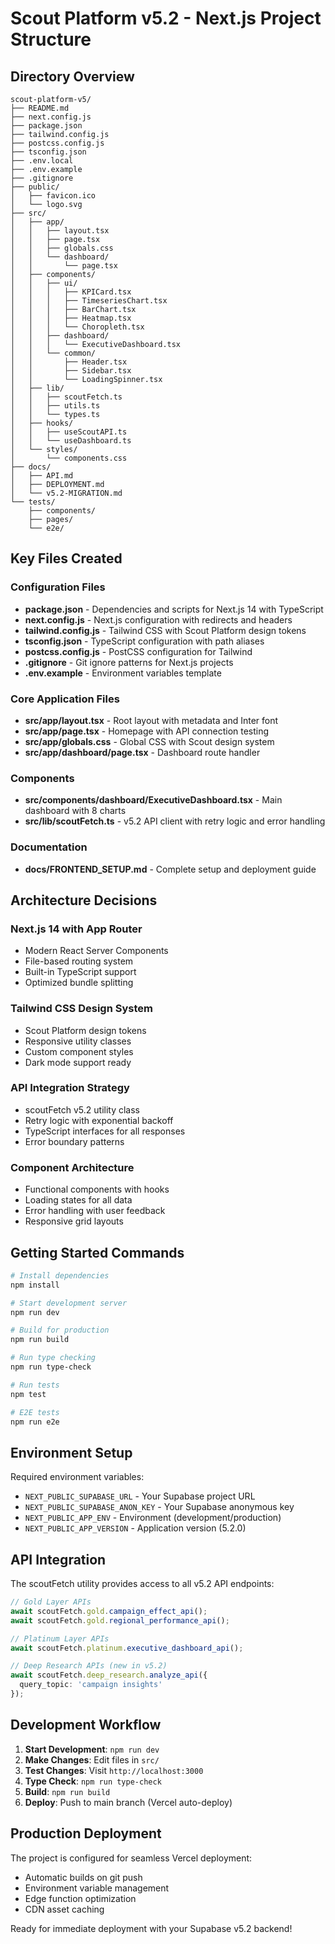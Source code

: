 # Scout Platform v5.2 - Next.js Project Structure

## Directory Overview

```
scout-platform-v5/
├── README.md
├── next.config.js
├── package.json
├── tailwind.config.js
├── postcss.config.js
├── tsconfig.json
├── .env.local
├── .env.example
├── .gitignore
├── public/
│   ├── favicon.ico
│   └── logo.svg
├── src/
│   ├── app/
│   │   ├── layout.tsx
│   │   ├── page.tsx
│   │   ├── globals.css
│   │   └── dashboard/
│   │       └── page.tsx
│   ├── components/
│   │   ├── ui/
│   │   │   ├── KPICard.tsx
│   │   │   ├── TimeseriesChart.tsx
│   │   │   ├── BarChart.tsx
│   │   │   ├── Heatmap.tsx
│   │   │   └── Choropleth.tsx
│   │   ├── dashboard/
│   │   │   └── ExecutiveDashboard.tsx
│   │   └── common/
│   │       ├── Header.tsx
│   │       ├── Sidebar.tsx
│   │       └── LoadingSpinner.tsx
│   ├── lib/
│   │   ├── scoutFetch.ts
│   │   ├── utils.ts
│   │   └── types.ts
│   ├── hooks/
│   │   ├── useScoutAPI.ts
│   │   └── useDashboard.ts
│   └── styles/
│       └── components.css
├── docs/
│   ├── API.md
│   ├── DEPLOYMENT.md
│   └── v5.2-MIGRATION.md
└── tests/
    ├── components/
    ├── pages/
    └── e2e/
```

## Key Files Created

### Configuration Files
- **package.json** - Dependencies and scripts for Next.js 14 with TypeScript
- **next.config.js** - Next.js configuration with redirects and headers
- **tailwind.config.js** - Tailwind CSS with Scout Platform design tokens
- **tsconfig.json** - TypeScript configuration with path aliases
- **postcss.config.js** - PostCSS configuration for Tailwind
- **.gitignore** - Git ignore patterns for Next.js projects
- **.env.example** - Environment variables template

### Core Application Files
- **src/app/layout.tsx** - Root layout with metadata and Inter font
- **src/app/page.tsx** - Homepage with API connection testing
- **src/app/globals.css** - Global CSS with Scout design system
- **src/app/dashboard/page.tsx** - Dashboard route handler

### Components
- **src/components/dashboard/ExecutiveDashboard.tsx** - Main dashboard with 8 charts
- **src/lib/scoutFetch.ts** - v5.2 API client with retry logic and error handling

### Documentation
- **docs/FRONTEND_SETUP.md** - Complete setup and deployment guide

## Architecture Decisions

### Next.js 14 with App Router
- Modern React Server Components
- File-based routing system
- Built-in TypeScript support
- Optimized bundle splitting

### Tailwind CSS Design System
- Scout Platform design tokens
- Responsive utility classes
- Custom component styles
- Dark mode support ready

### API Integration Strategy
- scoutFetch v5.2 utility class
- Retry logic with exponential backoff
- TypeScript interfaces for all responses
- Error boundary patterns

### Component Architecture
- Functional components with hooks
- Loading states for all data
- Error handling with user feedback
- Responsive grid layouts

## Getting Started Commands

```bash
# Install dependencies
npm install

# Start development server
npm run dev

# Build for production
npm run build

# Run type checking
npm run type-check

# Run tests
npm test

# E2E tests
npm run e2e
```

## Environment Setup

Required environment variables:
- `NEXT_PUBLIC_SUPABASE_URL` - Your Supabase project URL
- `NEXT_PUBLIC_SUPABASE_ANON_KEY` - Your Supabase anonymous key
- `NEXT_PUBLIC_APP_ENV` - Environment (development/production)
- `NEXT_PUBLIC_APP_VERSION` - Application version (5.2.0)

## API Integration

The scoutFetch utility provides access to all v5.2 API endpoints:

```typescript
// Gold Layer APIs
await scoutFetch.gold.campaign_effect_api();
await scoutFetch.gold.regional_performance_api();

// Platinum Layer APIs  
await scoutFetch.platinum.executive_dashboard_api();

// Deep Research APIs (new in v5.2)
await scoutFetch.deep_research.analyze_api({
  query_topic: 'campaign insights'
});
```

## Development Workflow

1. **Start Development**: `npm run dev`
2. **Make Changes**: Edit files in `src/`
3. **Test Changes**: Visit `http://localhost:3000`
4. **Type Check**: `npm run type-check`
5. **Build**: `npm run build`
6. **Deploy**: Push to main branch (Vercel auto-deploy)

## Production Deployment

The project is configured for seamless Vercel deployment:
- Automatic builds on git push
- Environment variable management
- Edge function optimization
- CDN asset caching

Ready for immediate deployment with your Supabase v5.2 backend!